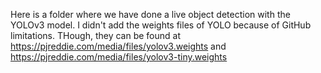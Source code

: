 Here is a folder where we have done a live object detection with the YOLOv3 model. I didn't add the weights files of YOLO because of GitHub limitations. THough, they can be found at https://pjreddie.com/media/files/yolov3.weights and https://pjreddie.com/media/files/yolov3-tiny.weights
